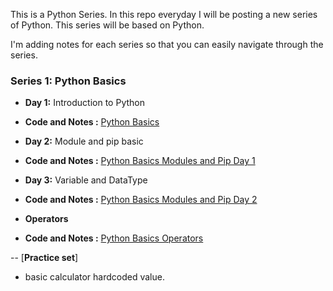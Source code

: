 This is a Python Series. In this repo everyday I will be posting a new series of Python. This series will be based on Python.

I'm adding notes for each series so that you can easily navigate through the series.

### Series 1: Python Basics

- **Day 1:** Introduction to Python
- **Code and Notes :** [Python Basics](https://github.com/xshshahab/EverythingAboutPython/tree/main/01_Day)

- **Day 2:** Module and pip basic
- **Code and Notes :** [Python Basics Modules and Pip Day 1](https://github.com/xshshahab/EverythingAboutPython/tree/main/02_Day)

- **Day 3:** Variable and DataType
- **Code and Notes :** [Python Basics Modules and Pip Day 2](https://github.com/xshshahab/EverythingAboutPython/tree/main/VariableDataType)

- **Operators**
- **Code and Notes :** [Python Basics Operators](https://github.com/xshshahab/EverythingAboutPython/tree/main/Operators)

-- [**Practice set**]

- basic calculator hardcoded value.
